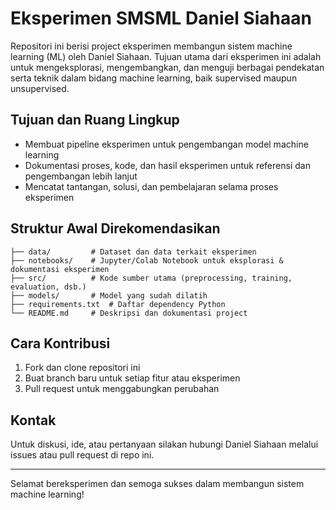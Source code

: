 # Eksperimen SMSML Daniel Siahaan

Repositori ini berisi project eksperimen membangun sistem machine learning (ML) oleh Daniel Siahaan. Tujuan utama dari eksperimen ini adalah untuk mengeksplorasi, mengembangkan, dan menguji berbagai pendekatan serta teknik dalam bidang machine learning, baik supervised maupun unsupervised.

## Tujuan dan Ruang Lingkup

- Membuat pipeline eksperimen untuk pengembangan model machine learning
- Dokumentasi proses, kode, dan hasil eksperimen untuk referensi dan pengembangan lebih lanjut
- Mencatat tantangan, solusi, dan pembelajaran selama proses eksperimen

## Struktur Awal Direkomendasikan

```
├── data/         # Dataset dan data terkait eksperimen
├── notebooks/    # Jupyter/Colab Notebook untuk eksplorasi & dokumentasi eksperimen
├── src/          # Kode sumber utama (preprocessing, training, evaluation, dsb.)
├── models/       # Model yang sudah dilatih
├── requirements.txt  # Daftar dependency Python
└── README.md     # Deskripsi dan dokumentasi project
```

## Cara Kontribusi

1. Fork dan clone repositori ini
2. Buat branch baru untuk setiap fitur atau eksperimen
3. Pull request untuk menggabungkan perubahan

## Kontak

Untuk diskusi, ide, atau pertanyaan silakan hubungi Daniel Siahaan melalui issues atau pull request di repo ini.

---

Selamat bereksperimen dan semoga sukses dalam membangun sistem machine learning!
